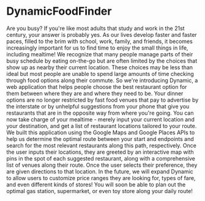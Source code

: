 # DynamicFoodFinder

Are you busy? If you're like most adults that study and work in the 21st century, your answer is probably yes. As our lives develop faster and faster paces, filled to the brim with school, work, family, and friends, it becomes increasingly important for us to find time to enjoy the small things in life, including mealtime! We recognize that many people manage parts of their busy schedule by eating on-the-go but are often limited by the choices that show up as nearby their current location. These choices may be less than ideal but most people are unable to spend large amounts of time checking through food options along their commute. So we're introducing Dynamic, a web application that helps people choose the best restaurant option for them between where they are and where they need to be. Your dinner options are no longer restricted by fast food venues that pay to advertise by the interstate or by unhelpful suggestions from your phone that give you restaurants that are in the opposite way from where you're going. You can now take charge of your mealtime - merely input your current location and your destination, and get a list of restaurant locations tailored to your route. We built this application using the Google Maps and Google Places APIs to help us determine the optimal route between your start and endpoints and search for the most relevant restaurants along this path, respectively. Once the user inputs their locations, they are greeted by an interactive map with pins in the spot of each suggested restaurant, along with a comprehensive list of venues along their route. Once the user selects their preference, they are given directions to that location. In the future, we will expand Dynamic to allow users to customize price ranges they are looking for, types of fare, and even different kinds of stores! You will soon be able to plan out the optimal gas station, supermarket, or even toy store along your daily route!

